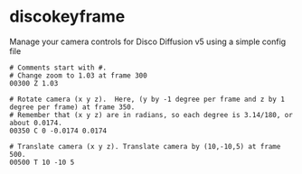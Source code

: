 # discokeyframe
Manage your camera controls for Disco Diffusion v5 using a simple config file

```
# Comments start with #.
# Change zoom to 1.03 at frame 300
00300 Z 1.03

# Rotate camera (x y z).  Here, (y by -1 degree per frame and z by 1 degree per frame) at frame 350.
# Remember that (x y z) are in radians, so each degree is 3.14/180, or about 0.0174.
00350 C 0 -0.0174 0.0174

# Translate camera (x y z). Translate camera by (10,-10,5) at frame 500.
00500 T 10 -10 5
```
